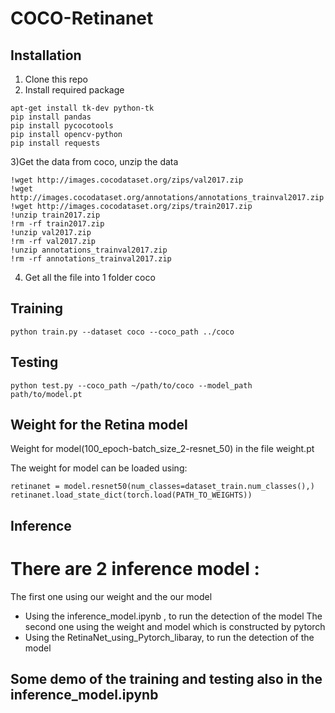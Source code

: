 # COCO-Retinanet
## Installation
1) Clone this repo
2) Install required package	
```
apt-get install tk-dev python-tk
pip install pandas
pip install pycocotools
pip install opencv-python
pip install requests
```
3)Get the data from coco, unzip the data 
```
!wget http://images.cocodataset.org/zips/val2017.zip
!wget http://images.cocodataset.org/annotations/annotations_trainval2017.zip
!wget http://images.cocodataset.org/zips/train2017.zip  
!unzip train2017.zip
!rm -rf train2017.zip
!unzip val2017.zip
!rm -rf val2017.zip
!unzip annotations_trainval2017.zip
!rm -rf annotations_trainval2017.zip
```
4) Get all the file into 1 folder coco
## Training
```
python train.py --dataset coco --coco_path ../coco 
```
## Testing 
```
python test.py --coco_path ~/path/to/coco --model_path path/to/model.pt
```
## Weight for the Retina model 
Weight for model(100_epoch-batch_size_2-resnet_50) in the file weight.pt

The weight for model can be loaded using:
```
retinanet = model.resnet50(num_classes=dataset_train.num_classes(),)
retinanet.load_state_dict(torch.load(PATH_TO_WEIGHTS))
```
## Inference
# There are 2 inference model :
The first one using our weight and the our model 
- Using the  inference_model.ipynb , to run the detection of the model
The second one using the weight and model which is constructed by pytorch 
- Using the RetinaNet_using_Pytorch_libaray, to run the detection of the model

## Some demo of the training and testing also in the  inference_model.ipynb
